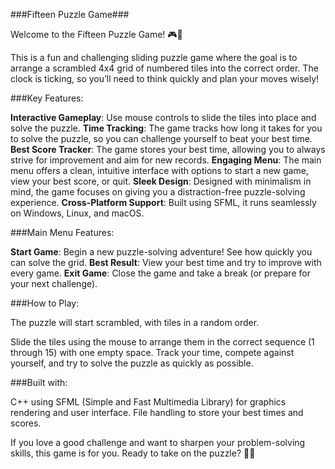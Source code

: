 ###Fifteen Puzzle Game###

Welcome to the Fifteen Puzzle Game! 🎮🧩

This is a fun and challenging sliding puzzle game where the goal is to arrange a scrambled 4x4 grid of numbered tiles into the correct order. The clock is ticking, so you’ll need to think quickly and plan your moves wisely!


###Key Features:

**Interactive Gameplay**: Use mouse controls to slide the tiles into place and solve the puzzle.
**Time Tracking**: The game tracks how long it takes for you to solve the puzzle, so you can challenge yourself to beat your best time.
**Best Score Tracker**: The game stores your best time, allowing you to always strive for improvement and aim for new records.
**Engaging Menu**: The main menu offers a clean, intuitive interface with options to start a new game, view your best score, or quit.
**Sleek Design**: Designed with minimalism in mind, the game focuses on giving you a distraction-free puzzle-solving experience.
**Cross-Platform Support**: Built using SFML, it runs seamlessly on Windows, Linux, and macOS.


###Main Menu Features:

**Start Game**: Begin a new puzzle-solving adventure! See how quickly you can solve the grid.
**Best Result**: View your best time and try to improve with every game.
**Exit Game**: Close the game and take a break (or prepare for your next challenge).


###How to Play:

The puzzle will start scrambled, with tiles in a random order.

Slide the tiles using the mouse to arrange them in the correct sequence (1 through 15) with one empty space.
Track your time, compete against yourself, and try to solve the puzzle as quickly as possible.




###Built with:

C++ using SFML (Simple and Fast Multimedia Library) for graphics rendering and user interface.
File handling to store your best times and scores.




If you love a good challenge and want to sharpen your problem-solving skills, this game is for you. Ready to take on the puzzle? 🧠✨
